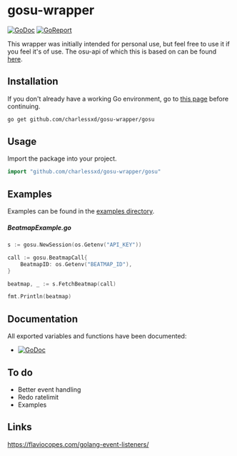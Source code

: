 # gosu-wrapper

[![GoDoc](https://godoc.org/github.com/charlessxd/gosu-wrapper/gosu?status.svg)](https://godoc.org/github.com/charlessxd/gosu-wrapper/gosu) 
[![GoReport](https://goreportcard.com/badge/github.com/charlessxd/gosu-wrapper)](https://goreportcard.com/report/github.com/charlessxd/gosu-wrapper)

This wrapper was initially intended for personal use, but feel free to use it if you feel it's of use. 
The osu-api of which this is based on can be found [here](https://github.com/ppy/osu-api/wiki).


## Installation

If you don't already have a working Go environment, go to [this page](https://golang.org/doc/install) before continuing.

```sh
go get github.com/charlessxd/gosu-wrapper/gosu
```


## Usage

Import the package into your project.

```go
import "github.com/charlessxd/gosu-wrapper/gosu"
```

## Examples
Examples can be found in the [examples directory](https://github.com/charlessxd/gosu-wrapper/tree/master/examples).
##### BeatmapExample.go 
```go
s := gosu.NewSession(os.Getenv("API_KEY"))

call := gosu.BeatmapCall{
	BeatmapID: os.Getenv("BEATMAP_ID"),
}

beatmap, _ := s.FetchBeatmap(call)

fmt.Println(beatmap)
```

## Documentation
All exported variables and functions have been documented:
 *  [![GoDoc](https://godoc.org/github.com/charlessxd/gosu-wrapper/gosu?status.svg)](https://godoc.org/github.com/charlessxd/gosu-wrapper/gosu) 

## To do
 * Better event handling
 * Redo ratelimit
 * Examples

## Links
https://flaviocopes.com/golang-event-listeners/

